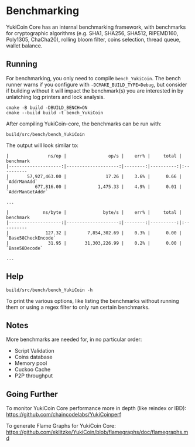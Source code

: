 Benchmarking
============

YukiCoin Core has an internal benchmarking framework, with benchmarks
for cryptographic algorithms (e.g. SHA1, SHA256, SHA512, RIPEMD160, Poly1305, ChaCha20), rolling bloom filter, coins selection,
thread queue, wallet balance.

Running
---------------------

For benchmarking, you only need to compile `bench_YukiCoin`.  The bench runner
warns if you configure with `-DCMAKE_BUILD_TYPE=Debug`, but consider if building without
it will impact the benchmark(s) you are interested in by unlatching log printers
and lock analysis.

    cmake -B build -DBUILD_BENCH=ON
    cmake --build build -t bench_YukiCoin

After compiling YukiCoin-core, the benchmarks can be run with:

    build/src/bench/bench_YukiCoin

The output will look similar to:
```
|               ns/op |                op/s |    err% |     total | benchmark
|--------------------:|--------------------:|--------:|----------:|:----------
|       57,927,463.00 |               17.26 |    3.6% |      0.66 | `AddrManAdd`
|          677,816.00 |            1,475.33 |    4.9% |      0.01 | `AddrManGetAddr`

...

|             ns/byte |              byte/s |    err% |     total | benchmark
|--------------------:|--------------------:|--------:|----------:|:----------
|              127.32 |        7,854,302.69 |    0.3% |      0.00 | `Base58CheckEncode`
|               31.95 |       31,303,226.99 |    0.2% |      0.00 | `Base58Decode`

...
```

Help
---------------------

    build/src/bench/bench_YukiCoin -h

To print the various options, like listing the benchmarks without running them
or using a regex filter to only run certain benchmarks.

Notes
---------------------
More benchmarks are needed for, in no particular order:
- Script Validation
- Coins database
- Memory pool
- Cuckoo Cache
- P2P throughput

Going Further
--------------------

To monitor YukiCoin Core performance more in depth (like reindex or IBD): https://github.com/chaincodelabs/YukiCoinperf

To generate Flame Graphs for YukiCoin Core: https://github.com/eklitzke/YukiCoin/blob/flamegraphs/doc/flamegraphs.md
